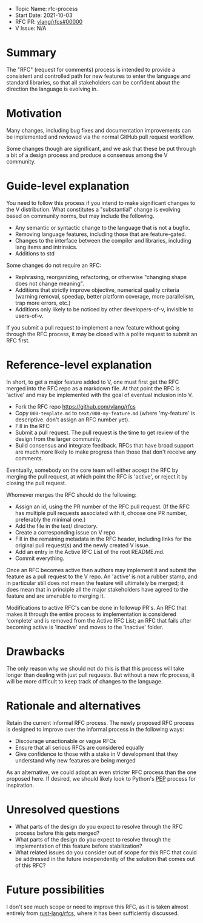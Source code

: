 - Topic Name: rfc-process
- Start Date: 2021-10-03
- RFC PR: [vlang/rfcs#00000](https://github.com/vlang/rfcs/pull/00000)
- V Issue: N/A

# Summary

The "RFC" (request for comments) process is intended to provide a consistent and controlled path for new features to enter the language and standard libraries, so that all stakeholders can be confident about the direction the language is evolving in.

# Motivation

Many changes, including bug fixes and documentation improvements can be implemented and reviewed via the normal GitHub pull request workflow.

Some changes though are significant, and we ask that these be put through a bit of a design process and produce a consensus among the V community.

# Guide-level explanation

You need to follow this process if you intend to make significant changes to the V distribution. What constitutes a "substantial" change is evolving based on community norms, but may include the following.

  - Any semantic or syntactic change to the language that is not a bugfix.
  - Removing language features, including those that are feature-gated.
  - Changes to the interface between the compiler and libraries, including lang items and intrinsics.
  - Additions to std

Some changes do not require an RFC:

  - Rephrasing, reorganizing, refactoring, or otherwise "changing shape does not change meaning".
  - Additions that strictly improve objective, numerical quality criteria (warning removal, speedup, better platform coverage, more parallelism, trap more errors, etc.)
  - Additions only likely to be noticed by other developers-of-v, invisible to users-of-v.

If you submit a pull request to implement a new feature without going through the RFC process, it may be closed with a polite request to submit an RFC first.

# Reference-level explanation

In short, to get a major feature added to V, one must first get the RFC merged into the RFC repo as a markdown file. At that point the RFC is 'active' and may be implemented with the goal of eventual inclusion into V.

  - Fork the RFC repo https://github.com/vlang/rfcs
  - Copy `000-template.md` to `text/000-my-feature.md` (where 'my-feature' is descriptive. don't assign an RFC number yet).
  - Fill in the RFC
  - Submit a pull request. The pull request is the time to get review of the design from the larger community.
  - Build consensus and integrate feedback. RFCs that have broad support are much more likely to make progress than those that don't receive any comments.

Eventually, somebody on the core team will either accept the RFC by merging the pull request, at which point the RFC is 'active', or reject it by closing the pull request.

Whomever merges the RFC should do the following:

  - Assign an id, using the PR number of the RFC pull request. (If the RFC has multiple pull requests associated with it, choose one PR number, preferably the minimal one.)
  - Add the file in the text/ directory.
  - Create a corresponding issue on V repo
  - Fill in the remaining metadata in the RFC header, including links for the original pull request(s) and the newly created V issue.
  - Add an entry in the Active RFC List of the root README.md.
  - Commit everything.

Once an RFC becomes active then authors may implement it and submit the feature as a pull request to the V repo. An 'active' is not a rubber stamp, and in particular still does not mean the feature will ultimately be merged; it does mean that in principle all the major stakeholders have agreed to the feature and are amenable to merging it.

Modifications to active RFC's can be done in followup PR's. An RFC that makes it through the entire process to implementation is considered 'complete' and is removed from the Active RFC List; an RFC that fails after becoming active is 'inactive' and moves to the 'inactive' folder.

# Drawbacks

The only reason why we should not do this is that this process will take longer than dealing with just pull requests. But without a new rfc process, it will be more difficult to keep track of changes to the language.

# Rationale and alternatives

Retain the current informal RFC process. The newly proposed RFC process is designed to improve over the informal process in the following ways:

  - Discourage unactionable or vague RFCs
  - Ensure that all serious RFCs are considered equally
  - Give confidence to those with a stake in V development that they understand why new features are being merged

As an alternative, we could adopt an even stricter RFC process than the one proposed here. If desired, we should likely look to Python's [PEP](http://legacy.python.org/dev/peps/pep-0001/) process for inspiration.

# Unresolved questions

- What parts of the design do you expect to resolve through the RFC process before this gets merged?
- What parts of the design do you expect to resolve through the implementation of this feature before stabilization?
- What related issues do you consider out of scope for this RFC that could be addressed in the future independently of the solution that comes out of this RFC?

# Future possibilities

I don't see much scope or need to improve this RFC, as it is taken almost entirely from [rust-lang/rfcs](https://github.com/rust-lang/rfcs/blob/master/text/0002-rfc-process.md), where it has been sufficiently discussed.

